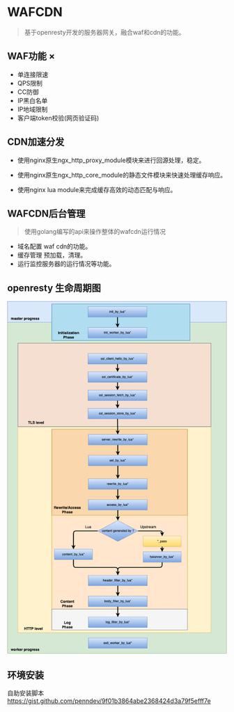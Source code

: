 # WAFCDN

> 基于openresty开发的服务器网关，融合waf和cdn的功能。

## WAF功能 ×


- 单连接限速
- QPS限制
- CC防御
- IP黑白名单
- IP地域限制
- 客户端token校验(网页验证码)

## CDN加速分发

- 使用nginx原生ngx_http_proxy_module模块来进行回源处理，稳定。

- 使用nginx原生ngx_http_core_module的静态文件模块来快速处理缓存响应。

- 使用nginx lua module来完成缓存高效的动态匹配与响应。

## WAFCDN后台管理

> 使用golang编写的api来操作整体的wafcdn运行情况 

- 域名配置 waf cdn的功能。
- 缓存管理 预加载，清理。
- 运行监控服务器的运行情况等功能。


## openresty 生命周期图

![流程图](https://raw.githubusercontent.com/openresty/lua-nginx-module/refs/heads/master/doc/images/lua_nginx_modules_directives.drawio.png)

## 环境安装

自助安装脚本 https://gist.github.com/penndev/9f01b3864abe2368424d3a79f5efff7e

